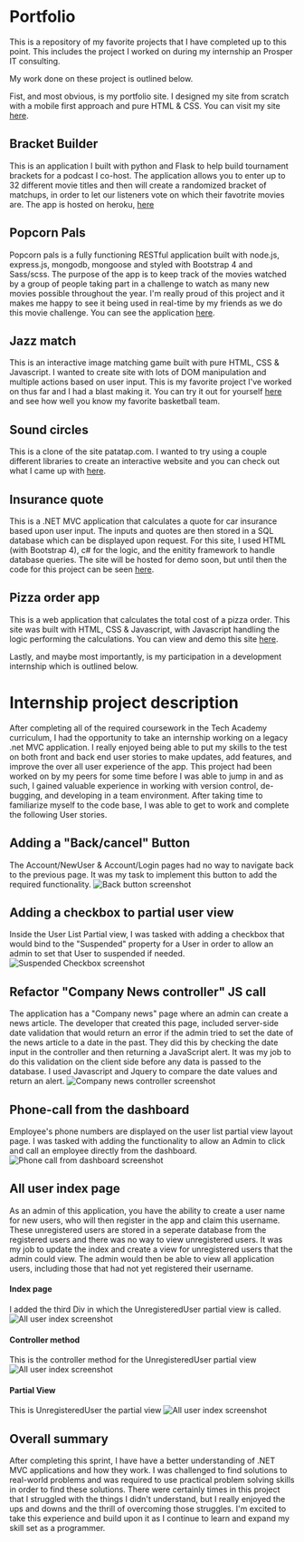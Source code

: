 # Portfolio

This is a repository of my favorite projects that I have completed up to this point. This includes the project I worked on during my internship an Prosper IT consulting.  

My work done on these project is outlined below.

Fist, and most obvious, is my portfolio site.  I designed my site from scratch with a mobile first approach and pure HTML & CSS.  You can visit my site [here](http://202code.com/).

## Bracket Builder
This is an application I built with python and Flask to help build tournament brackets for a podcast I co-host. The application allows you to enter up to 32 different movie titles and then will create a randomized bracket of matchups, in order to let our listeners vote on which their favotrite movies are. The app is hosted on heroku, [here](https://tfp-bracketbuilder.herokuapp.com/)

## Popcorn Pals

Popcorn pals is a fully functioning RESTful application built with node.js, express.js, mongodb, mongoose and styled with Bootstrap 4 and Sass/scss. The purpose of the app is to keep track of the movies watched by a group of people taking part in a challenge to watch as many new movies possible throughout the year. I'm really proud of this project and it makes me happy to see it being used in real-time by my friends as we do this movie challenge. You can see the application [here](https://popcorn-pals.herokuapp.com/).

## Jazz match

This is an interactive image matching game built with pure HTML, CSS & Javascript.  I wanted to create site with lots of DOM manipulation and multiple actions based on user input. This is my favorite project I've worked on thus far and I had a blast making it. You can try it out for yourself [here](http://202code.com/projects/jazzMatch.html) and see how well you know my favorite basketball team.

## Sound circles
This is a clone of the site patatap.com. I wanted to try using a couple different libraries to create an interactive website and you can check out what I came up with [here](http://202code.com/soundCircles.html).

## Insurance quote
This is a .NET MVC application that calculates a quote for car insurance based upon user input. The inputs and quotes are then stored in a SQL database which can be displayed upon request. For this site, I used HTML (with Bootstrap 4), c# for the logic, and the enitity framework to handle database queries. The site will be hosted for demo soon, but until then the code for this project can be seen [here](https://github.com/Tbeck202/C-Sharp-Coding-Projects/tree/master/InsuranceQuoteApp).

## Pizza order app
This is a web application that calculates the total cost of a pizza order.  This site was built with HTML, CSS & Javascript, with Javascript handling the logic performing the calculations.  You can view and demo this site [here](http://202code.com/pizzaSite/index.html).

Lastly, and maybe most importantly, is my participation in a development internship which is outlined below.

# Internship project description

After completing all of the required coursework in the Tech Academy curriculum, I had the opportunity to take an internship working on a legacy .net MVC application. I really enjoyed being able to put my skills to the test on both front and back end user stories to make updates, add features, and improve the over all user experience of the app. This project had been worked on by my peers for some time before I was able to jump in and as such, I gained valuable experience in working with version control, de-bugging, and developing in a team environment.  After taking time to familiarize myself to the code base, I was able to get to work and complete the following User stories.

## Adding a "Back/cancel" Button

The Account/NewUser & Account/Login pages had no way to navigate back to the previous page. It was my task to implement this button to add the required functionality.
![Back button screenshot](https://github.com/Tbeck202/C-Sharp-Coding-Projects/blob/master/LiveProject/BackButtonMVC.png?raw=true "Suspended Checkboxes")


## Adding a checkbox to partial user view

Inside the User List Partial view, I was tasked with adding a checkbox that would bind to the "Suspended" property for a User in order to allow an admin to set that User to suspended if needed. 
![Suspended Checkbox screenshot](https://github.com/Tbeck202/C-Sharp-Coding-Projects/blob/master/LiveProject/SuspendUserCheckBox.png?raw=true "Suspended Checkboxes")

## Refactor "Company News controller" JS call

The application has a "Company news" page where an admin can create a news article.  The developer that created this page, included server-side date validation that would return an error if the admin tried to set the date of the news article to a date in the past.  They did this by checking the date input in the controller and then returning a JavaScript alert.  It was my job to do this validation on the client side before any data is passed to the database. I used Javascript and Jquery to compare the date values and return an alert.
![Company news controller screenshot](https://github.com/Tbeck202/C-Sharp-Coding-Projects/blob/master/LiveProject/DateValidationJs.png?raw=true "Suspended Checkboxes")

## Phone-call from the dashboard

Employee's phone numbers are displayed on the user list partial view layout page. I was tasked with adding the functionality to allow an Admin to click and call an employee directly from the dashboard. 
![Phone call from dashboard screenshot](https://github.com/Tbeck202/C-Sharp-Coding-Projects/blob/master/LiveProject/MakePhoneNumberClickableFromView.png?raw=true "Suspended Checkboxes")

## All user index page

As an admin of this application, you have the ability to create a user name for new users, who will then register in the app and claim this username. These unregistered users are stored in a seperate database from the registered users and there was no way to view unregistered users. It was my job to update the index and create a view for unregistered users that the admin could view.  The admin would then be able to view all application users, including those that had not yet registered their username.
#### Index page
I added the third Div in which the UnregisteredUser partial view is called.
![All user index screenshot](https://github.com/Tbeck202/C-Sharp-Coding-Projects/blob/master/LiveProject/UserListIndex.png?raw=true "Index Page")
#### Controller method
This is the controller method for the UnregisteredUser partial view
![All user index screenshot](https://github.com/Tbeck202/C-Sharp-Coding-Projects/blob/master/LiveProject/UnregisteredUserContollerMethod.png?raw=true "Controller Method")
#### Partial View
This is UnregisteredUser the partial view
![All user index screenshot](https://github.com/Tbeck202/C-Sharp-Coding-Projects/blob/master/LiveProject/UnregisteredUsersView.png?raw=true "Controller Method")

## Overall summary
After completing this sprint, I have have a better understanding of .NET MVC applications and how they work. I was challenged to find solutions to real-world problems and was required to use practical problem solving skills in order to find these solutions. There were certainly times in this project that I struggled with the things I didn't understand, but I really enjoyed the ups and downs and the thrill of overcoming those struggles. I'm excited to take this experience and build upon it as I continue to learn and expand my skill set as a programmer.
